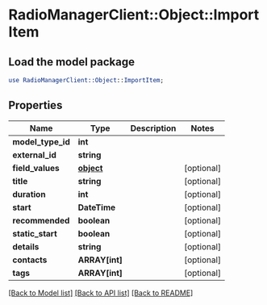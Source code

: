 # RadioManagerClient::Object::ImportItem

## Load the model package
```perl
use RadioManagerClient::Object::ImportItem;
```

## Properties
Name | Type | Description | Notes
------------ | ------------- | ------------- | -------------
**model_type_id** | **int** |  | 
**external_id** | **string** |  | 
**field_values** | [**object**](.md) |  | [optional] 
**title** | **string** |  | [optional] 
**duration** | **int** |  | [optional] 
**start** | **DateTime** |  | [optional] 
**recommended** | **boolean** |  | [optional] 
**static_start** | **boolean** |  | [optional] 
**details** | **string** |  | [optional] 
**contacts** | **ARRAY[int]** |  | [optional] 
**tags** | **ARRAY[int]** |  | [optional] 

[[Back to Model list]](../README.md#documentation-for-models) [[Back to API list]](../README.md#documentation-for-api-endpoints) [[Back to README]](../README.md)


